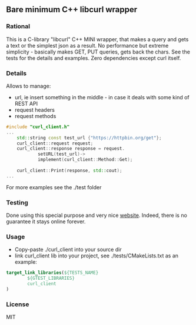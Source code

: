 ## Bare minimum C++ libcurl wrapper

### Rational
This is a C-library "libcurl" C++ MINI wrapper, that makes a query and gets a text or the simplest json as a result. No performance but extreme simplicity - basically makes GET, PUT queries, gets back the chars. See the tests for the details and examples.
Zero dependencies except curl itself.

### Details
Allows to manage:
* url, ie insert something in the middle - in case it deals with some kind of REST API
* request headers 
* request methods

```cpp
#include "curl_client.h"
...
	std::string const test_url {"https://httpbin.org/get"};
	curl_client::request request;
	curl_client::response response = request.
			setURL(test_url)->
			implement(curl_client::Method::Get);
	
	curl_client::Print(response, std::cout);
...
```
For more examples see the ./test folder

### Testing 
Done using this special purpose and very nice [website](https://httpbin.org/). Indeed, there is no guarantee it stays online forever. 

### Usage
* Copy-paste ./curl_client into your source dir
* link curl_client lib into your project, see ./tests/CMakeLists.txt as an example:
```CMake
target_link_libraries(${TESTS_NAME}
        ${GTEST_LIBRARIES}
        curl_client
)
```

### License
MIT